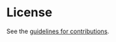 # License

See the
[guidelines for contributions](https://github.com/dconnolly/draft-connolly-cfrg-xwing-kem/blob/main/CONTRIBUTING.md).
